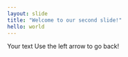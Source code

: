 ```yaml
---
layout: slide
title: "Welcome to our second slide!"
hello: world
---
```

Your text
Use the left arrow to go back!
